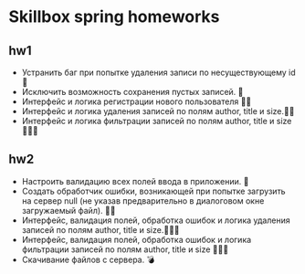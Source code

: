# Skillbox spring homeworks 
## hw1 
* Устранить баг при попытке удаления записи по несуществующему id 🦾
* Исключить возможность сохранения пустых записей. 🦾
* Интерфейс и логика регистрации нового пользователя 🦾🦾
* Интерфейс и логика удаления записей по полям author, title и size.🦾🦾
* Интерфейс и логика фильтрации записей по полям author, title и size 🦾🦾🦾

## hw2
* Настроить валидацию всех полей ввода в приложении. 🦾
* Создать обработчик ошибки, возникающей при попытке загрузить на сервер null (не указав предварительно в диалоговом окне загружаемый файл). 🦾🦾
* Интерфейс, валидация полей, обработка ошибок и логика удаления записей по полям author, title и size.🦾🦾🦾
* Интерфейс, валидация полей, обработка ошибок и логика фильтрации записей по полям author, title и size 🦾🦾🦾
* Скачивание файлов с сервера. 💣
